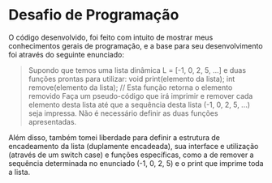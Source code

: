# Desafio de Programação

O código desenvolvido, foi feito com intuito de mostrar meus conhecimentos gerais de programação, e a base para seu desenvolvimento foi através do seguinte enunciado:
> Supondo que temos uma lista dinâmica L = [-1, 0, 2, 5, ...] e duas funções prontas para utilizar:
> void print(elemento da lista);
> int remove(elemento da lista); // Esta função retorna o elemento removido
> Faça um pseudo-código que irá imprimir e remover cada elemento desta lista até que a sequência desta lista (-1, 0, 2, 5, ...) seja impressa. Não é necessário definir as duas funções apresentadas.

Além disso, também tomei liberdade para definir a estrutura de encadeamento da lista (duplamente encadeada), sua interface e utilização (através de um switch case) e funções específicas, como a de remover a sequência determinada no enunciado (-1, 0, 2, 5) e o print que imprime toda a lista.
